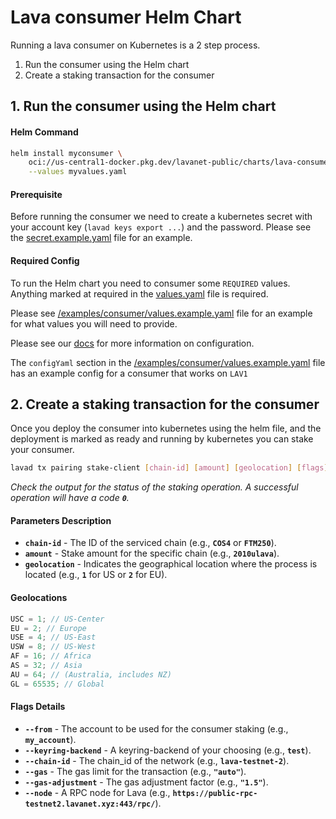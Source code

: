 # Lava consumer Helm Chart

Running a lava consumer on Kubernetes is a 2 step process.

1. Run the consumer using the Helm chart
2. Create a staking transaction for the consumer

## 1. Run the consumer using the Helm chart

#### Helm Command

```bash
helm install myconsumer \
    oci://us-central1-docker.pkg.dev/lavanet-public/charts/lava-consumer \
    --values myvalues.yaml
```

#### Prerequisite

Before running the consumer we need to create a kubernetes secret with your account key (`lavad keys export ...`) and the password.
Please see the [secret.example.yaml](secret.example.yaml) file for an example.

#### Required Config

To run the Helm chart you need to consumer some `REQUIRED` values. Anything marked at required in the [values.yaml](values.yaml) file is required.

Please see [/examples/consumer/values.example.yaml](/examples/consumer/values.example.yaml) file for an example for what values you will need to provide.

Please see our [docs](https://docs.lavanet.xyz/consumer-setup) for more information on configuration.

The `configYaml` section in the [/examples/consumer/values.example.yaml](/examples/consumer/values.example.yaml) file has an example config for a consumer that works on `LAV1`

## 2. Create a staking transaction for the consumer

Once you deploy the consumer into kubernetes using the helm file, and the deployment is marked as ready and running by kubernetes you can stake your consumer.

```bash
lavad tx pairing stake-client [chain-id] [amount] [geolocation] [flags]
```

_Check the output for the status of the staking operation. A successful operation will have a code **`0`**._

#### Parameters Description

- **`chain-id`** - The ID of the serviced chain (e.g., **`COS4`** or **`FTM250`**).
- **`amount`** - Stake amount for the specific chain (e.g., **`2010ulava`**).
- **`geolocation`** - Indicates the geographical location where the process is located (e.g., **`1`** for US or **`2`** for EU).

#### Geolocations

```javascript
USC = 1; // US-Center
EU = 2; // Europe
USE = 4; // US-East
USW = 8; // US-West
AF = 16; // Africa
AS = 32; // Asia
AU = 64; // (Australia, includes NZ)
GL = 65535; // Global
```

#### Flags Details

- **`--from`** - The account to be used for the consumer staking (e.g., **`my_account`**).
- **`--keyring-backend`** - A keyring-backend of your choosing (e.g., **`test`**).
- **`--chain-id`** - The chain_id of the network (e.g., **`lava-testnet-2`**).
- **`--gas`** - The gas limit for the transaction (e.g., **`"auto"`**).
- **`--gas-adjustment`** - The gas adjustment factor (e.g., **`"1.5"`**).
- **`--node`** - A RPC node for Lava (e.g., **`https://public-rpc-testnet2.lavanet.xyz:443/rpc/`**).
